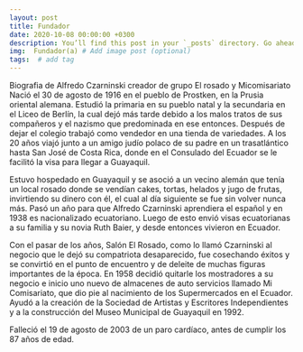 ```yaml
---
layout: post
title: Fundador
date: 2020-10-08 00:00:00 +0300
description: You’ll find this post in your `_posts` directory. Go ahead and edit it and re-build the site to see your changes. # Add post description (optional)
img:  Fundador(a) # Add image post (optional)
tags:  # add tag
---
```

Biografia de Alfredo Czarninski creador de grupo El rosado y Micomisariato
Nació el 30 de agosto de 1916 en el pueblo de Prostken, en la Prusia oriental alemana. Estudió la primaria en su pueblo natal y la secundaria en el Liceo de Berlín, la cual dejó más tarde debido a los malos tratos de sus compañeros y el nazismo que predominada en ese entonces. Después de dejar el colegio trabajó como vendedor en una tienda de variedades. A los 20 años viajó junto a un amigo judío polaco de su padre en un trasatlántico hasta San José de Costa Rica, donde en el Consulado del Ecuador se le facilitó la visa para llegar a Guayaquil.

Estuvo hospedado en Guayaquil y se asoció a un vecino alemán que tenía un local rosado donde se vendían cakes, tortas, helados y jugo de frutas, invirtiendo su dinero con él, el cual al día siguiente se fue sin volver nunca más. Pasó un año para que Alfredo Czarninski aprendiera el español y en 1938 es nacionalizado ecuatoriano. Luego de esto envió visas ecuatorianas a su familia y su novia Ruth Baier, y desde entonces vivieron en Ecuador.

Con el pasar de los años, Salón El Rosado, como lo llamó Czarninski al negocio que le dejó su compatriota desaparecido, fue cosechando éxitos y se convirtió en el punto de encuentro y de deleite de muchas figuras importantes de la época. En 1958 decidió quitarle los mostradores a su negocio e inicio uno nuevo de almacenes de auto servicios llamado Mi Comisariato, que dio pie al nacimiento de los Supermercados en el Ecuador.
Ayudó a la creación de la Sociedad de Artistas y Escritores Independientes y a la construcción del Museo Municipal de Guayaquil en 1992.

Falleció el 19 de agosto de 2003 de un paro cardíaco, antes de cumplir los 87 años de edad.
